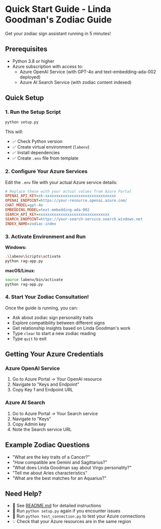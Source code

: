 # Quick Start Guide - Linda Goodman's Zodiac Guide

Get your zodiac sign assistant running in 5 minutes!

## Prerequisites

- Python 3.8 or higher
- Azure subscription with access to:
  - Azure OpenAI Service (with GPT-4o and text-embedding-ada-002 deployed)
  - Azure AI Search Service (with zodiac content indexed)

## Quick Setup

### 1. Run the Setup Script
```bash
python setup.py
```

This will:
- ✅ Check Python version
- ✅ Create virtual environment (`labenv`)
- ✅ Install dependencies
- ✅ Create `.env` file from template

### 2. Configure Your Azure Services

Edit the `.env` file with your actual Azure service details:

```ini
# Replace these with your actual values from Azure Portal
OPENAI_API_KEY=sk-xxxxxxxxxxxxxxxxxxxxxxxxxxxxxxxx
OPENAI_ENDPOINT=https://your-resource.openai.azure.com/
CHAT_MODEL=gpt-4o
EMBEDDING_MODEL=text-embedding-ada-002
SEARCH_API_KEY=xxxxxxxxxxxxxxxxxxxxxxxxxxxxxxxx
SEARCH_ENDPOINT=https://your-search-service.search.windows.net
INDEX_NAME=zodiac-index
```

### 3. Activate Environment and Run

**Windows:**
```bash
.\labenv\Scripts\activate
python rag-app.py
```

**macOS/Linux:**
```bash
source labenv/bin/activate
python rag-app.py
```

### 4. Start Your Zodiac Consultation!

Once the guide is running, you can:
- Ask about zodiac sign personality traits
- Explore compatibility between different signs
- Get relationship insights based on Linda Goodman's work
- Type `clear` to start a new zodiac reading
- Type `quit` to exit

## Getting Your Azure Credentials

### Azure OpenAI Service
1. Go to Azure Portal → Your OpenAI resource
2. Navigate to "Keys and Endpoint"
3. Copy Key 1 and Endpoint URL

### Azure AI Search
1. Go to Azure Portal → Your Search service
2. Navigate to "Keys"
3. Copy Admin key
4. Note the Search service URL

## Example Zodiac Questions

- "What are the key traits of a Cancer?"
- "How compatible are Gemini and Sagittarius?"
- "What does Linda Goodman say about Virgo personality?"
- "Tell me about Aries characteristics"
- "What are the best matches for an Aquarius?"

## Need Help?

- 📖 See [README.md](README.md) for detailed instructions
- 🔧 Run `python setup.py` again if you encounter issues
- 🧪 Run `python test_connection.py` to test your Azure connections
- 💡 Check that your Azure resources are in the same region 
